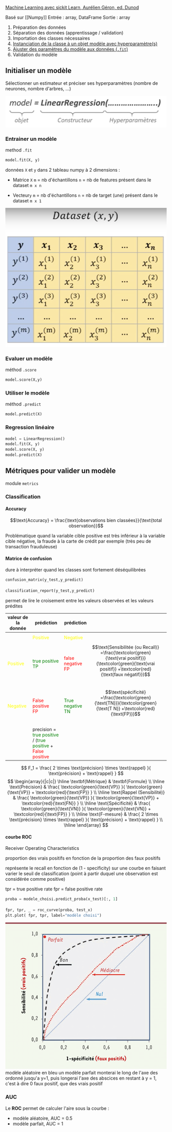 [Machine Learning avec sickit Learn, Aurélien Géron, ed. Dunod](https://github.com/ageron/handson-ml2)

Basé sur [[Numpy]]
Entrée : array, DataFrame
Sortie : array

1. Préparation des données
2. Séparation des données (apprentissage / validation)
3. Importation des classes nécessaires
4. [Instanciation de la classe à un objet modèle avec hyperparamètre(s)](#initialiser_un_modele)
5. [Ajuster des paramètres du modèle aux données (`.fit`)](#entrainer_un_modele)
6. Validation du modèle
## Initialiser un modèle
Sélectionner un estimateur et préciser ses hyperparamètres (nombre de neurones, nombre d'arbres, ...)


![](img/scikit_learn/estimateur.png)

### Entrainer un modèle
method `.fit`

```python
model.fit(X, y)
```

données ``X`` et ``y`` dans 2 tableau numpy à 2 dimensions :

- Matrice `X`       `m` = nb d'échantillons
             `n` = nb de features présent dans le dataset `m x n`
             
- Vecteur`y`        `m` = nb d'échantillons
             `n` = nb de target  (une) présent dans le dataset `m x 1`
    
![dataset](img/dataset.png)

### Evaluer un modèle
méthod `.score`
```python
model.score(X,y)
```

### Utiliser le modèle
méthod `.predict`
```python
model.predict(X)
```

### Regression linéaire

```python
model = LinearRegression()
model.fit(X, y)
model.score(X, y)
model.predict(X)
```

## Métriques pour valider un modèle

module `metrics`

### Classification

#### Accuracy
$$\text{Accuracy} = \frac{\text{observations bien classées}}{\text{total observation}}$$

Problématique quand la variable cible positive est très inférieur à la variable cible négative, la fraude à la carte de crédit par exemple (très peu de transaction frauduleuse)


#### Matrice de confusion

dure à interpréter quand les classes sont fortement déséquilibrées

```python
confusion_matrix(y_test,y_predict)

classification_report(y_test,y_predict)
```

 permet de lire le croisement entre les valeurs observées et les valeurs prédites

| valeur de la donnée             | prédiction                                                                                                                                              | prédiction                                |                                                                                                                                                                      |     |
| ------------------------------- | ------------------------------------------------------------------------------------------------------------------------------------------------------- | ----------------------------------------- | -------------------------------------------------------------------------------------------------------------------------------------------------------------------- | --- |
|                                 |                                                                                                                                                         |                                           |                                                                                                                                                                      |     |
|                                 | <font color = "yellow">Positive                                                                                                                         | <font color = "yellow">Negative           |                                                                                                                                                                      |     |
| <font color = "yellow">Positive | <font color = "green">true positive<br>TP                                                                                                               | <font color = "red">false negative<br>FP  | $$\text{Sensibilitée (ou Recall)} =\frac{\textcolor{green}{\text{vrai positif}}}{\textcolor{green}{\text{vrai positif}} +\textcolor{red}{\text{faux négatif}}}$$<br> |     |
| <font color = "yellow">Negative | <font color = "red">False positive<br>FP                                                                                                                | <font color = "green">True negative<br>TN | $$\text{spécificité} =\frac{\textcolor{green}{\text{TN}}}{\textcolor{green}{\text{T N}} +\textcolor{red}{\text{FP}}}$$<br>                                           |     |
|                                 | precision =<br><font color = "green">true positive</font> / (<font color = "green">true positive</font> + <font color = "red">False positive</font><br> |                                           |                                                                                                                                                                      |     |

$$
F_1 =
\frac{
  2 \times \text{précision} \times \text{rappel}
}{
  \text{précision} + \text{rappel}
}
$$
$$
\begin{array}{|c|c|}
\hline
\textbf{Métrique} & \textbf{Formule} \\
\hline
\text{Précision} &
\frac{
  \textcolor{green}{\text{VP}}
}{
  \textcolor{green}{\text{VP}} + \textcolor{red}{\text{FP}}
} \\
\hline
\text{Rappel (Sensibilité)} &
\frac{
  \textcolor{green}{\text{VP}}
}{
  \textcolor{green}{\text{VP}} + \textcolor{red}{\text{FN}}
} \\
\hline
\text{Spécificité} &
\frac{
  \textcolor{green}{\text{VN}}
}{
  \textcolor{green}{\text{VN}} + \textcolor{red}{\text{FP}}
} \\
\hline
\text{F-mesure} &
\frac{
  2 \times \text{précision} \times \text{rappel}
}{
  \text{précision} + \text{rappel}
} \\
\hline
\end{array}
$$

#### courbe ROC

Receiver Operating Characteristics

proportion des vrais positifs en fonction de la proportion des faux positifs

représente le recall en fonction de (1 - specificity) sur une courbe en faisant varier le seuil de classification (point à partir duquel une observation est considérée comme positive)

tpr = true positive rate
fpr = false positive rate

```python
proba = modele_choisi.predict_proba(x_test)[:, 1]

fpr, tpr, _ = roc_curve(proba, test_x)
plt.plot( fpr, tpr, label="modèle choisi")
```


![ROC](img/logistic_regression/ROC_comments.png)
modèle aléatoire en bleu
un modèle parfait monterai le long de l'axe des ordonné jusqu'a y=1, puis longerai l'axe des abscices en restant à y = 1, c'est à dire 0 faux positif, que des vrais positif
### AUC

Le **ROC** permet de calculer l'aire sous la courbe :
- modèle aléatoire, AUC = 0.5
- modèle parfait, AUC = 1





